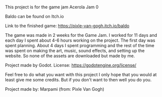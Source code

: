 This project is for the game jam Acerola Jam 0

Baldo can be found on Itch.io

Link to the finished game: https://pixle-van-gogh.itch.io/baldo


The game was made in 2 weeks for the Game Jam.
I worked for 11 days and each day I spent about 4-6 hours working on the project.
The first day was spent planning.
About 4 days I spent programming and the rest of the time was spent on making the art, music, sound effects, and setting up the website.
So none of the assets are downloaded but made by me.

Project made by Godot. License: https://godotengine.org/license/

Feel free to do what you want with this project I only hope that you would at least give me some credits.
But if you don't want to then well you do you.


Project made by:
Marpami (from: Pixle Van Gogh)

